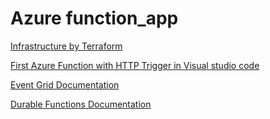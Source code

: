 Azure function_app
=======================================================
[Infrastructure by Terraform](Terraform.md)

[First Azure Function with HTTP Trigger in Visual studio code](FirstAzureFunction.md)

[Event Grid Documentation](EventGrid.md)

[Durable Functions Documentation](DurableFunction.md)